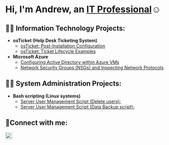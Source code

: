<h1>Hi, I'm Andrew, an <a href="https://linkedin.com/in/andrew-bugembe">IT Professional</a>☺</h1>

<h2>👨‍💻 Information Technology Projects:</h2>

- <b>osTicket (Help Desk Ticketing System)</b>
  - [osTicket: Post-Installation Configuration](https://github.com/AndrewBugembe/post-install-config)
  - [osTicket: Ticket Lifecycle Examples](https://github.com/AndrewBugembe/ticket-lifecycle)
- <b>Microsoft Azure</b>
  - [Configuring Active Directory within Azure VMs](https://github.com/andrewbugembe/configure-azure-ad)
  - [Network Security Groups (NSGs) and Inspecting Network Protocols](https://github.com/andrewbugembe/azure-network-protocols)
    
<h2>👨‍💻 System Administration Projects:</h2>

- <b>Bash scripting (Linux systems)</b>
  - [Server User Management Script (Delete users):](https://github.com/AndrewBugembe/delete-users-bash-script)
  - [Server User Management Script (Data Backup script):](https://github.com/AndrewBugembe/delete-users-bash-script)
<h2>🤳Connect with me:</h2>

[<img align="left" alt="Josh | LinkedIn" width="22px" src="https://cdn.jsdelivr.net/npm/simple-icons@v3/icons/linkedin.svg" />][linkedin]

[linkedin]: https://www.linkedin.com/in/andrew-bugembe/
